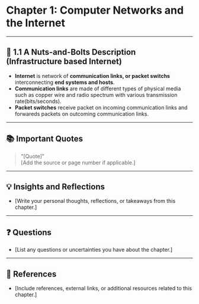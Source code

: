 # Chapter 1: Computer Networks and the Internet

---

## 🔑 1.1 A Nuts-and-Bolts Description (Infrastructure based Internet)
- **Internet** is network of **communication links, or packet switchs** interconnecting **end systems and hosts**.
- **Communication links** are made of different types of physical media such as copper wire and radio spectrum with various transmission rate(bits/seconds).
- **Packet switches** receive packet on incoming communication links and forwareds packets on outcoming communication links.
---

## 📚 Important Quotes
> "[Quote]"  
[Add the source or page number if applicable.]

---

## 💡 Insights and Reflections
- [Write your personal thoughts, reflections, or takeaways from this chapter.]

---

## ❓ Questions
- [List any questions or uncertainties you have about the chapter.]

---

## 📌 References
- [Include references, external links, or additional resources related to this chapter.]

